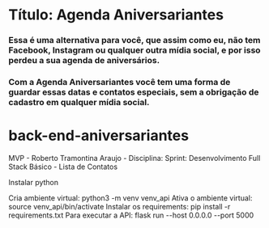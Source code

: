 # Título: Agenda Aniversariantes 
### Essa é uma alternativa para você, que assim como eu, não tem Facebook, Instagram ou qualquer outra mídia social, e por isso perdeu a sua agenda de aniversários. 
### Com a Agenda Aniversariantes você tem uma forma de guardar essas datas e contatos especiais, sem a obrigação de cadastro em qualquer mídia social.  

# back-end-aniversariantes
MVP - Roberto Tramontina Araujo - Disciplina: Sprint: Desenvolvimento Full Stack Básico - Lista de Contatos


Instalar python

Cria ambiente virtual: python3 -m venv venv_api
Ativa o ambiente virtual: source venv_api/bin/activate
Instalar os requirements: pip install -r requirements.txt
Para executar a API: flask run --host 0.0.0.0 --port 5000
